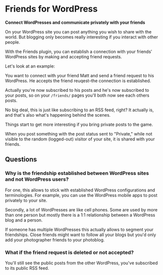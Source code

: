 # Friends for WordPress

**Connect WordPresses and communicate privately with your friends**

On your WordPress site you can post anything you wish to share with the world. But blogging only becomes really interesting if you interact with other people.

With the Friends plugin, you can establish a connection with your friends' WordPress sites by making and accepting friend requests.

Let's look at an example:

You want to connect with your friend Matt and send a friend request to his WordPress. He accepts the friend reuqest–the connection is established.

Actually you're now subscribed to his posts and he's now subscribed to your posts, so on your `/friends/` pages you'll both now see each others posts.

No big deal, this is just like subscribing to an RSS feed, right? It actually is, and that's also what's happening behind the scenes.

Things start to get more interesting if you bring private posts to the game.

When you post something with the post status sent to "Private," while not visible to the random (logged-out) visitor of your site, it is shared with your friends.

## Questions

### Why is the friendship established between WordPress sites and not WordPress users?

For one, this allows to stick with established WordPress configurations and terminologies. For example, you can use the WordPress mobile apps to post privately to your site.

Secondly, a lot of WordPresses are like cell phones. Some are used by more than one person but mostly there is a 1:1 relationship between a WordPress blog and a person.

If someone has multiple WordPresses this actually allows to segment your friendships. Close friends might want to follow all your blogs but you'd only add your photographer friends to your photoblog.

### What if the friend request is deleted or not accepted?

You'll still see the public posts from the other WordPress, you've subscribed to its public RSS feed.
